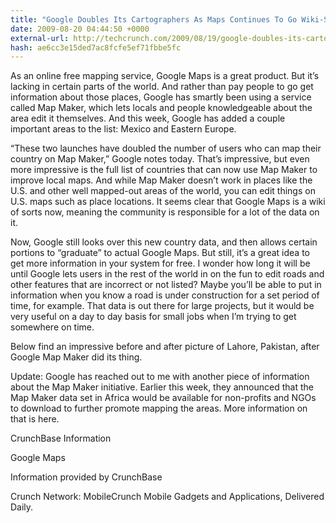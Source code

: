 ```yaml
---
title: "Google Doubles Its Cartographers As Maps Continues To Go Wiki-Style"
date: 2009-08-20 04:44:50 +0000
external-url: http://techcrunch.com/2009/08/19/google-doubles-its-cartographers-as-maps-continues-to-go-wiki-style/
hash: ae6cc3e15ded7ac8fcfe5ef71fbbe5fc
---
```




As an online free mapping service, Google Maps is a great product. But it’s lacking in certain parts of the world. And rather than pay people to go get information about those places, Google has smartly been using a service called Map Maker, which lets locals and people knowledgeable about the area edit it themselves. And this week, Google has added a couple important areas to the list: Mexico and Eastern Europe.

“These two launches have doubled the number of users who can map their country on Map Maker,” Google notes today. That’s impressive, but even more impressive is the full list of countries that can now use Map Maker to improve local maps. And while Map Maker doesn’t work in places like the U.S. and other well mapped-out areas of the world, you can edit things on U.S. maps such as place locations. It seems clear that Google Maps is a wiki of sorts now, meaning the community is responsible for a lot of the data on it.

Now, Google still looks over this new country data, and then allows certain portions to “graduate” to actual Google Maps. But still, it’s a great idea to get more information in your system for free. I wonder how long it will be until Google lets users in the rest of the world in on the fun to edit roads and other features that are incorrect or not listed? Maybe you’ll be able to put in information when you know a road is under construction for a set period of time, for example. That data is out there for large projects, but it would be very useful on a day to day basis for small jobs when I’m trying to get somewhere on time.

Below find an impressive before and after picture of Lahore, Pakistan, after Google Map Maker did its thing.



Update: Google has reached out to me with another piece of information about the Map Maker initiative. Earlier this week, they announced that the Map Maker data set in Africa would be available for non-profits and NGOs to download to further promote mapping the areas. More information on that is here.



CrunchBase Information


Google Maps

Information provided by CrunchBase


Crunch Network:  MobileCrunch Mobile Gadgets and Applications, Delivered Daily.






    

